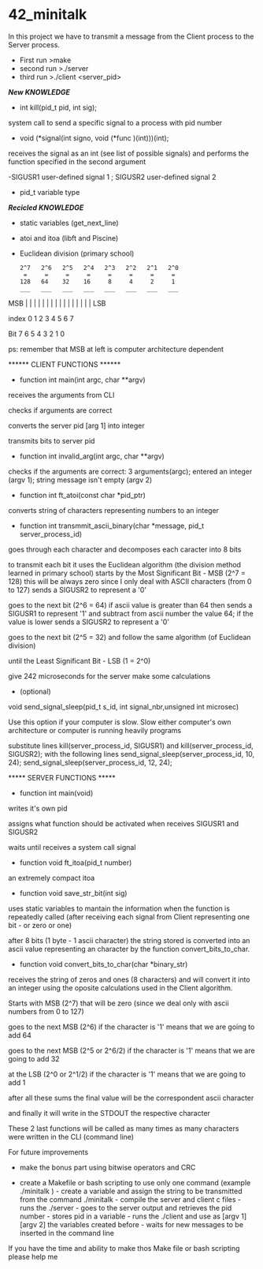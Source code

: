 # 42_minitalk

In this project we have to transmit a message from the Client process to the Server process.

- First      run    >make
- second     run    >./server
- third      run    >./client <server_pid> <message to transmit>

___New KNOWLEDGE___

- int kill(pid_t pid, int sig);

system call to send a specific signal to a process with pid number


- void (*signal(int signo, void (*func )(int)))(int);

receives the signal as an int (see list of possible signals) and performs the function specified in the second argument

-SIGUSR1 user-defined signal 1 ; SIGUSR2 user-defined signal 2

- pid_t variable type


___Recicled KNOWLEDGE___

- static variables (get_next_line)

- atoi and itoa (libft and Piscine)

- Euclidean division (primary school)

      2^7   2^6   2^5   2^4   2^3   2^2   2^1   2^0
       =     =     =     =     =     =     =     =
      128   64    32    16     8     4     2     1
      ___   ___   ___   ___   ___   ___   ___   ___  
 MSB |   | |   | |   | |   | |   | |   | |   | |   | LSB

index  0     1     2     3     4     5     6     7

Bit    7     6     5     4     3     2     1     0 

ps: remember that MSB at left is computer architecture dependent


****** CLIENT FUNCTIONS ******


- function 	int	main(int argc, char **argv)

receives the arguments from CLI

checks if arguments are correct

converts the server pid [arg 1] into integer

transmits bits to server pid



- function 	int	invalid_arg(int argc, char **argv)

checks if the arguments are correct: 3 arguments(argc); entered an integer (argv 1); string message isn't empty (argv 2)



- function	int	ft_atoi(const char *pid_ptr)

converts string of characters representing numbers to an integer



- function	int	transmmit_ascii_binary(char *message, pid_t server_process_id)

goes through each character and decomposes each caracter into 8 bits

to transmit each bit it uses the Euclidean algorithm (the division method learned in primary school)
starts by the Most Significant Bit - MSB (2^7 = 128) this will be always zero since I only deal with ASCII characters (from 0 to 127) sends a SIGUSR2 to represent a '0'

goes to the next bit (2^6 = 64) if ascii value is greater than 64 then sends a SIGUSR1 to represent '1' and subtract from ascii number the value 64; if the value is lower sends a SIGUSR2 to represent a '0'

goes to the next bit (2^5 = 32) and follow the same algorithm (of Euclidean division)

until the Least Significant Bit - LSB (1 = 2^0)

give 242 microseconds for the server make some calculations


- (optional)

void	send_signal_sleep(pid_t s_id, int signal_nbr,unsigned int microsec)

Use this option if your computer is slow. Slow either computer's own architecture
 or computer is running heavily programs

substitute lines kill(server_process_id, SIGUSR1) and kill(server_process_id, SIGUSR2); 
with the following lines send_signal_sleep(server_process_id, 10, 24); 
send_signal_sleep(server_process_id, 12, 24);


***** SERVER FUNCTIONS *****


- function	int	main(void)

writes it's own pid

assigns what function should be activated when receives SIGUSR1 and SIGUSR2

waits until receives a system call signal



- function	void	ft_itoa(pid_t number)

an extremely compact itoa



- function	void	save_str_bit(int sig)

uses static variables to mantain the information when the function is repeatedly called (after receiving each signal from Client representing one bit - or zero or one)

after 8 bits (1 byte - 1 ascii character) the string stored is converted into an ascii value representing an character by the function convert_bits_to_char.



- function	void	convert_bits_to_char(char *binary_str)

receives the string of zeros and ones (8 characters) and will convert it into an integer using the oposite calculations used in the Client algorithm.

Starts with MSB (2^7) that will be zero (since we deal only with ascii numbers from 0 to 127)

goes to the next MSB (2^6) if the character is '1' means that we are going to add 64

goes to the next MSB (2^5 or 2^6/2) if the character is '1' means that we are going to add 32

at the LSB (2^0 or 2^1/2) if the character is '1' means that we are going to add 1

after all these sums the final value will be the correspondent ascii character

and finally it will write in the STDOUT the respective character


These 2 last functions will be called as many times as many characters were written in the CLI (command line)



For future improvements

- make the bonus part using bitwise operators and CRC

- create a Makefile or bash scripting to use only one command (example ./minitalk <message to transmit>)
		- create a variable and assign the string to be transmitted from the command ./minitalk
		- compile the server and client c files
		- runs the ./server
		- goes to the server output and retrieves the pid number
		- stores pid in a variable
		- runs the ./client and use as [argv 1] [argv 2] the variables created before
		- waits for new messages to be inserted in the command line
		
If you have the time and ability to make thos Make file or bash scripting please help me

